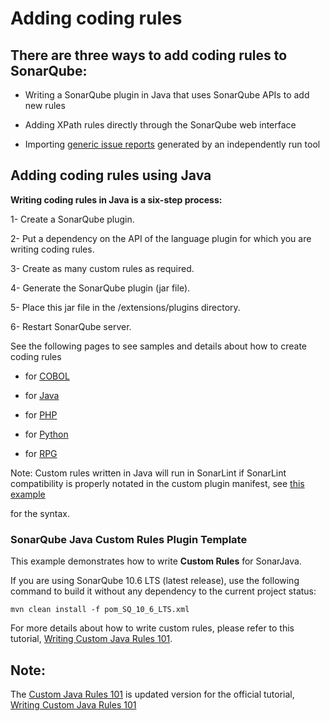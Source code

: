 Adding coding rules 
=======

## There are three ways to add coding rules to SonarQube: 

- Writing a SonarQube plugin in Java that uses SonarQube APIs to add new rules 

- Adding XPath rules directly through the SonarQube web interface 

- Importing [generic issue reports](https://docs.sonarsource.com/sonarqube/latest/analyzing-source-code/importing-external-issues/generic-issue-import-format/) generated by an independently run tool 

## Adding coding rules using Java 

**Writing coding rules in Java is a six-step process:**

1- Create a SonarQube plugin. 

2- Put a dependency on the API of the language plugin for which you are writing coding rules. 

3- Create as many custom rules as required. 

4- Generate the SonarQube plugin (jar file). 

5- Place this jar file in the <sonarqubeHome>/extensions/plugins directory. 

6- Restart SonarQube server. 

See the following pages to see samples and details about how to create coding rules 

- for [COBOL](https://docs.sonarsource.com/sonarqube/latest/analyzing-source-code/languages/cobol/)

- for [Java](https://docs.sonarsource.com/sonarqube/latest/analyzing-source-code/languages/java/)

- for [PHP](https://docs.sonarsource.com/sonarqube/latest/analyzing-source-code/languages/php/)

- for [Python](https://docs.sonarsource.com/sonarqube/latest/analyzing-source-code/languages/python/)

- for [RPG](https://docs.sonarsource.com/sonarqube/latest/analyzing-source-code/languages/rpg/)

Note: Custom rules written in Java will run in SonarLint if SonarLint compatibility is properly notated in the custom plugin manifest, see [this example](https://github.com/MohmedAbdAllah/SonarQube-Java-Plugin/blob/main/pom.xml#L85) 

for the syntax. 

### SonarQube Java Custom Rules Plugin Template


This example demonstrates how to write **Custom Rules** for SonarJava.

If you are using SonarQube 10.6 LTS (latest release), use the following command to build it without any dependency to the current project status:

```
mvn clean install -f pom_SQ_10_6_LTS.xml
```

For more details about how to write custom rules, please refer to this tutorial, [Writing Custom Java Rules 101](./CUSTOM_RULES_101.md).

## Note:
The [Custom Java Rules 101](./CUSTOM_RULES_101.md) is updated version for the official tutorial, [Writing Custom Java Rules 101](https://github.com/SonarSource/sonar-java/blob/master/docs/CUSTOM_RULES_101.md)
